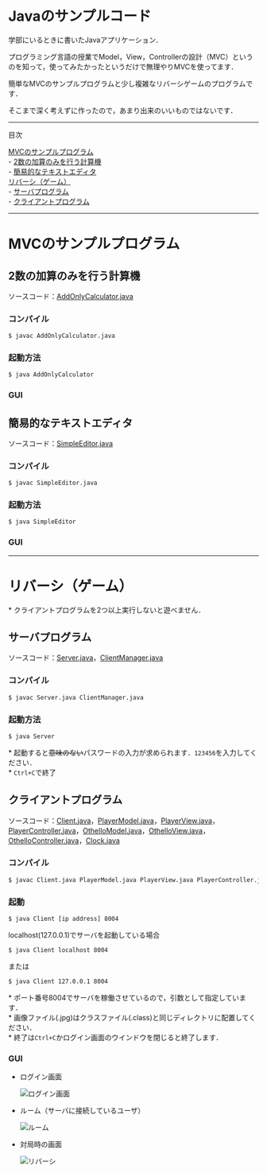 # Javaのサンプルコード

学部にいるときに書いたJavaアプリケーション．

プログラミング言語の授業でModel，View，Controllerの設計（MVC）というのを知って，使ってみたかったというだけで無理やりMVCを使ってます．

簡単なMVCのサンプルプログラムと少し複雑なリバーシゲームのプログラムです．

そこまで深く考えずに作ったので，あまり出来のいいものではないです．

---

目次

[MVCのサンプルプログラム](#mvcのサンプルプログラム)  
\- [2数の加算のみを行う計算機](#2数の加算のみを行う計算機)  
\- [簡易的なテキストエディタ](#簡易的なテキストエディタ)  
[リバーシ（ゲーム）](#リバーシゲーム)  
\- [サーバプログラム](#サーバプログラム)  
\- [クライアントプログラム](#クライアントプログラム)

---

# MVCのサンプルプログラム

## 2数の加算のみを行う計算機

ソースコード：[AddOnlyCalculator.java](mvc_samples/AddOnlyCalculator.java)

### コンパイル

```bash
$ javac AddOnlyCalculator.java
```

### 起動方法

```bash
$ java AddOnlyCalculator
```

### GUI

## 簡易的なテキストエディタ

ソースコード：[SimpleEditor.java](mvc_samples/SimpleEditor.java)

### コンパイル

```bash
$ javac SimpleEditor.java
```

### 起動方法

```bash
$ java SimpleEditor
```

### GUI

---

# リバーシ（ゲーム）

\* クライアントプログラムを2つ以上実行しないと遊べません．

## サーバプログラム

ソースコード：[Server.java](othello_game/Server.java)，[ClientManager.java](othello_game/ClientManager.java)

### コンパイル

```bash
$ javac Server.java ClientManager.java
```

### 起動方法

```bash
$ java Server
```

\* 起動すると~~意味のない~~パスワードの入力が求められます．`123456`を入力してください．  
\* `Ctrl+C`で終了

## クライアントプログラム

ソースコード：[Client.java](othello_game/Client.java)，[PlayerModel.java](othello_game/PlayerModel.java)，[PlayerView.java](othello_game/PlayerView.java)，[PlayerController.java](othello_game/PlayerController.java)，[OthelloModel.java](othello_game/OthelloModel.java)，[OthelloView.java](othello_game/OthelloView.java)，[OthelloController.java](othello_game/OthelloController.java)，[Clock.java](othello_game/Clock.java)

### コンパイル

```bash
$ javac Client.java PlayerModel.java PlayerView.java PlayerController.java OthelloModel.java OthelloView.java OthelloController.java Clock.java
```

### 起動

```bash
$ java Client [ip address] 8004
```

localhost(127.0.0.1)でサーバを起動している場合

```bash
$ java Client localhost 8004
```

または

```bash
$ java Client 127.0.0.1 8004
```

\* ポート番号8004でサーバを稼働させているので，引数として指定しています．  
\* 画像ファイル(.jpg)はクラスファイル(.class)と同じディレクトリに配置してください．  
\* 終了は`Ctrl+C`かログイン画面のウインドウを閉じると終了します．

### GUI

* ログイン画面

    ![ログイン画面](images/login.png)

* ルーム（サーバに接続しているユーザ）

    ![ルーム](images/room.png)

* 対局時の画面

    ![リバーシ](images/match.png)